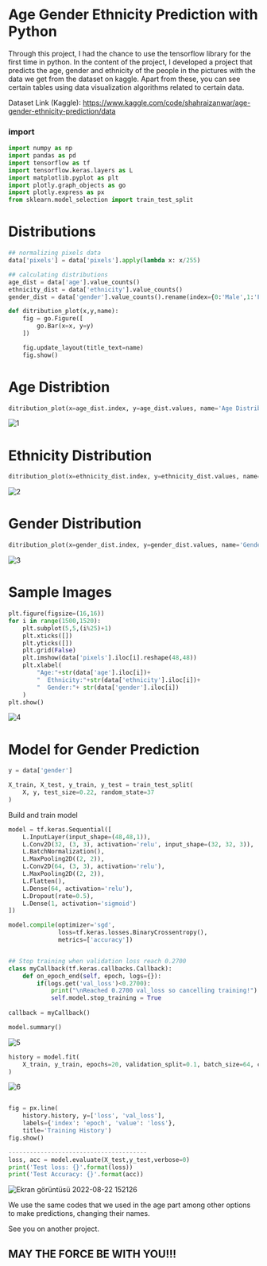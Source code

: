 # Age Gender Ethnicity Prediction with Python

Through this project, I had the chance to use the tensorflow library for the first time in python. 
In the content of the project, I developed a project that predicts the age, gender and ethnicity of the people in the pictures with the data we get from the dataset on kaggle. Apart from these, you can see certain tables using data visualization algorithms related to certain data.


Dataset Link (Kaggle): https://www.kaggle.com/code/shahraizanwar/age-gender-ethnicity-prediction/data

### import
```Python
import numpy as np 
import pandas as pd
import tensorflow as tf
import tensorflow.keras.layers as L
import matplotlib.pyplot as plt
import plotly.graph_objects as go
import plotly.express as px
from sklearn.model_selection import train_test_split

```
# Distributions


```Python
## normalizing pixels data
data['pixels'] = data['pixels'].apply(lambda x: x/255)

## calculating distributions
age_dist = data['age'].value_counts()
ethnicity_dist = data['ethnicity'].value_counts()
gender_dist = data['gender'].value_counts().rename(index={0:'Male',1:'Female'})

def ditribution_plot(x,y,name):
    fig = go.Figure([
        go.Bar(x=x, y=y)
    ])

    fig.update_layout(title_text=name)
    fig.show()
```

# Age Distribtion

```Python
ditribution_plot(x=age_dist.index, y=age_dist.values, name='Age Distribution')
```

![1](https://user-images.githubusercontent.com/77057546/185917615-6b876232-5949-44a6-a392-3864bc7ba24e.png)

# Ethnicity Distribution

```Python
ditribution_plot(x=ethnicity_dist.index, y=ethnicity_dist.values, name='Ethnicity Distribution')
```

![2](https://user-images.githubusercontent.com/77057546/185917904-867ac0ce-4318-4138-8d6b-2e64e716ccef.png)

# Gender Distribution

```Python
ditribution_plot(x=gender_dist.index, y=gender_dist.values, name='Gender Distribution')
```

![3](https://user-images.githubusercontent.com/77057546/185918262-b82e64cd-64d0-4d76-9c1b-c3fca0b602c8.png)

# Sample Images

```Python
plt.figure(figsize=(16,16))
for i in range(1500,1520):
    plt.subplot(5,5,(i%25)+1)
    plt.xticks([])
    plt.yticks([])
    plt.grid(False)
    plt.imshow(data['pixels'].iloc[i].reshape(48,48))
    plt.xlabel(
        "Age:"+str(data['age'].iloc[i])+
        "  Ethnicity:"+str(data['ethnicity'].iloc[i])+
        "  Gender:"+ str(data['gender'].iloc[i])
    )
plt.show()
```

![4](https://user-images.githubusercontent.com/77057546/185918548-85878894-356f-4b32-be00-b362c756d820.png)

# Model for Gender Prediction

```Python
y = data['gender']

X_train, X_test, y_train, y_test = train_test_split(
    X, y, test_size=0.22, random_state=37
)
```

Build and train model

```Python
model = tf.keras.Sequential([
    L.InputLayer(input_shape=(48,48,1)),
    L.Conv2D(32, (3, 3), activation='relu', input_shape=(32, 32, 3)),
    L.BatchNormalization(),
    L.MaxPooling2D((2, 2)),
    L.Conv2D(64, (3, 3), activation='relu'),
    L.MaxPooling2D((2, 2)),
    L.Flatten(),
    L.Dense(64, activation='relu'),
    L.Dropout(rate=0.5),
    L.Dense(1, activation='sigmoid')
])

model.compile(optimizer='sgd',
              loss=tf.keras.losses.BinaryCrossentropy(),
              metrics=['accuracy'])


## Stop training when validation loss reach 0.2700
class myCallback(tf.keras.callbacks.Callback):
    def on_epoch_end(self, epoch, logs={}):
        if(logs.get('val_loss')<0.2700):
            print("\nReached 0.2700 val_loss so cancelling training!")
            self.model.stop_training = True
        
callback = myCallback()

model.summary()
```

![5](https://user-images.githubusercontent.com/77057546/185919263-50cf3493-cd6d-41e8-822f-d3bd72ba81a1.png)

```Python
history = model.fit(
    X_train, y_train, epochs=20, validation_split=0.1, batch_size=64, callbacks=[callback]
)
```

![6](https://user-images.githubusercontent.com/77057546/185919471-e7f1c1ea-899b-4814-a822-36fe7287ba17.png)

```Python

fig = px.line(
    history.history, y=['loss', 'val_loss'],
    labels={'index': 'epoch', 'value': 'loss'}, 
    title='Training History')
fig.show()

---------------------------------------
loss, acc = model.evaluate(X_test,y_test,verbose=0)
print('Test loss: {}'.format(loss))
print('Test Accuracy: {}'.format(acc))

```
![Ekran görüntüsü 2022-08-22 152126](https://user-images.githubusercontent.com/77057546/185919814-655a3f17-40ab-4d12-bf2c-c6149548119a.png)

We use the same codes that we used in the age part among other options to make predictions, changing their names.


See you on another project.

## MAY THE FORCE BE WITH YOU!!!
